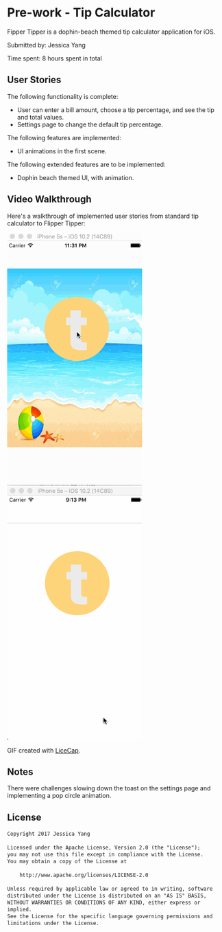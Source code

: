 # Pre-work - Tip Calculator

Fipper Tipper is a dophin-beach themed tip calculator application for iOS.

Submitted by: Jessica Yang

Time spent: 8 hours spent in total

## User Stories

The following functionality is complete:

- User can enter a bill amount, choose a tip percentage, and see the tip and total values.
- Settings page to change the default tip percentage.

The following features are implemented:
- UI animations in the first scene.

The following extended features are to be implemented:

- Dophin beach themed UI, with animation.

## Video Walkthrough 

Here's a walkthrough of implemented user stories from standard tip calculator to Flipper Tipper:

<img src='https://github.com/jessica-s-yang/FlipperTipper/blob/master/FlipperTipperExtended.gif' title='Video Walkthrough' width='' alt='Video Walkthrough' />

<img src='https://github.com/jessica-s-yang/FlipperTipper/blob/master/FlipperTipper.gif' title='Video Walkthrough' width='' alt='Video Walkthrough' />


GIF created with [LiceCap](http://www.cockos.com/licecap/).

## Notes

There were challenges slowing down the toast on the settings page and implementing a pop circle animation.

## License

    Copyright 2017 Jessica Yang

    Licensed under the Apache License, Version 2.0 (the "License");
    you may not use this file except in compliance with the License.
    You may obtain a copy of the License at

        http://www.apache.org/licenses/LICENSE-2.0

    Unless required by applicable law or agreed to in writing, software
    distributed under the License is distributed on an "AS IS" BASIS,
    WITHOUT WARRANTIES OR CONDITIONS OF ANY KIND, either express or implied.
    See the License for the specific language governing permissions and
    limitations under the License.
